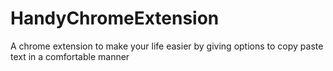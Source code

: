 # HandyChromeExtension
A chrome extension to make your life easier by giving options to copy paste text in a comfortable manner
